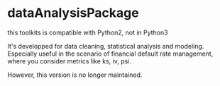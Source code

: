# dataAnalysisPackage

this toolkits is compatible with Python2, not in Python3

It's developped for data cleaning, statistical analysis and modeling. Especially useful in the scenario of financial default rate management, where you consider metrics like ks, iv, psi. 

However, this version is no longer maintained.
